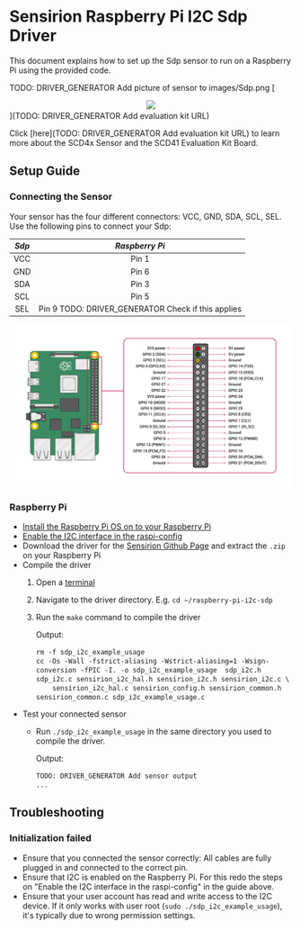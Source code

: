 # Sensirion Raspberry Pi I2C Sdp Driver

This document explains how to set up the Sdp sensor to run on a Raspberry Pi
using the provided code.

TODO: DRIVER_GENERATOR Add picture of sensor to images/Sdp.png
[<center><img src="images/Sdp.png" width="300px"></center>](TODO: DRIVER_GENERATOR Add evaluation kit URL)

Click [here](TODO: DRIVER_GENERATOR Add evaluation kit URL) to learn more about the SCD4x Sensor and the SCD41 Evaluation Kit Board.


## Setup Guide

### Connecting the Sensor

Your sensor has the four different connectors: VCC, GND, SDA, SCL, SEL. Use
the following pins to connect your Sdp:

 *Sdp*  |    *Raspberry Pi*
 :------: | :------------------:
   VCC    |        Pin 1
   GND    |        Pin 6
   SDA    |        Pin 3
   SCL    |        Pin 5
   SEL    |        Pin 9 TODO: DRIVER_GENERATOR Check if this applies

<center><img src="images/GPIO-Pinout-Diagram.png" width="900px"></center>

### Raspberry Pi

- [Install the Raspberry Pi OS on to your Raspberry Pi](https://projects.raspberrypi.org/en/projects/raspberry-pi-setting-up)
- [Enable the I2C interface in the raspi-config](https://www.raspberrypi.org/documentation/configuration/raspi-config.md)
- Download the driver for the [Sensirion Github Page](https://github.com/Sensirion/raspberry-pi-i2c-sdp) and extract the `.zip` on your Raspberry Pi
- Compile the driver
    1. Open a [terminal](https://www.raspberrypi.org/documentation/usage/terminal/?)
    2. Navigate to the driver directory. E.g. `cd ~/raspberry-pi-i2c-sdp`
    3. Run the `make` command to compile the driver

       Output:
       ```
       rm -f sdp_i2c_example_usage
       cc -Os -Wall -fstrict-aliasing -Wstrict-aliasing=1 -Wsign-conversion -fPIC -I. -o sdp_i2c_example_usage  sdp_i2c.h sdp_i2c.c sensirion_i2c_hal.h sensirion_i2c.h sensirion_i2c.c \
           sensirion_i2c_hal.c sensirion_config.h sensirion_common.h sensirion_common.c sdp_i2c_example_usage.c
       ```
- Test your connected sensor
    - Run `./sdp_i2c_example_usage` in the same directory you used to
      compile the driver.

      Output:
      ```
      TODO: DRIVER_GENERATOR Add sensor output
      ...
      ```

## Troubleshooting

### Initialization failed

-   Ensure that you connected the sensor correctly: All cables are fully
    plugged in and connected to the correct pin.
-   Ensure that I2C is enabled on the Raspberry Pi. For this redo the steps on
    "Enable the I2C interface in the raspi-config" in the guide above.
-   Ensure that your user account has read and write access to the I2C device.
    If it only works with user root (`sudo ./sdp_i2c_example_usage`), it's
    typically due to wrong permission settings.
